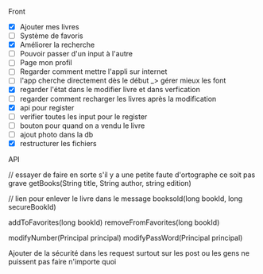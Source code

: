 Front 

- [x] Ajouter mes livres
- [ ] Système de favoris
- [x] Améliorer la recherche
- [ ] Pouvoir passer d'un input à l'autre
- [ ] Page mon profil
- [ ] Regarder comment mettre l'appli sur internet
- [ ] l'app cherche directement dès le début _> gérer mieux les font
- [x] regarder l'état dans le modifier livre et dans verfication 
- [ ] regarder comment recharger les livres après la modification
- [x] api pour register
- [ ] verifier toutes les input pour le register
- [ ] bouton pour quand on a vendu le livre
- [ ] ajout photo dans la db
- [x] restructurer les fichiers

API

// essayer de faire en sorte s'il y a une petite faute d'ortographe ce soit pas grave
getBooks(String title, String author, string edition)

// lien pour enlever le livre dans le message 
booksold(long bookId, long secureBookId)

addToFavorites(long bookId)
removeFromFavorites(long bookId)

modifyNumber(Principal principal)
modifyPassWord(Principal principal)

Ajouter de la sécurité dans les request surtout sur les post ou les gens ne puissent pas faire n'importe quoi

